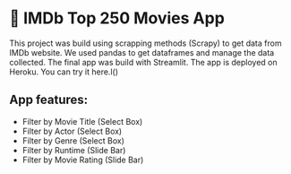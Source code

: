 # 🍿 IMDb Top 250 Movies App

This project was build using scrapping methods (Scrapy) to get data from IMDb website.
We used pandas to get dataframes and manage the data collected.
The final app was build with Streamlit.
The app is deployed on Heroku.
You can try it here.l()

## App features:
* Filter by Movie Title (Select Box)
* Filter by Actor (Select Box)
* Filter by Genre (Select Box)
* Filter by Runtime (Slide Bar)
* Filter by Movie Rating (Slide Bar)

